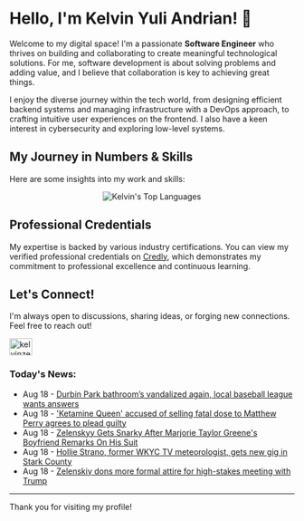 # Hello, I'm Kelvin Yuli Andrian! 👋

Welcome to my digital space! I'm a passionate **Software Engineer** who thrives on building and collaborating to create meaningful technological solutions. For me, software development is about solving problems and adding value, and I believe that collaboration is key to achieving great things.

I enjoy the diverse journey within the tech world, from designing efficient backend systems and managing infrastructure with a DevOps approach, to crafting intuitive user experiences on the frontend. I also have a keen interest in cybersecurity and exploring low-level systems.

## My Journey in Numbers & Skills

Here are some insights into my work and skills:

<p align="center">
  <img src="https://github-readme-stats.vercel.app/api/top-langs/?username=kelvinzer0&layout=compact&theme=radical" alt="Kelvin's Top Languages" />
</p>

## Professional Credentials

My expertise is backed by various industry certifications. You can view my verified professional credentials on [Credly](https://www.credly.com/users/kelvin-yuli-andrian/badges), which demonstrates my commitment to professional excellence and continuous learning.

## Let's Connect!

I'm always open to discussions, sharing ideas, or forging new connections. Feel free to reach out!

<p align="left">
    <a href="https://linkedin.com/in/kelvinzero" target="blank"><img align="center" src="https://cdn.jsdelivr.net/npm/simple-icons@3.0.1/icons/linkedin.svg" alt="kelvinzero" height="30" width="40" /></a>
</p>

### Today's News:

<!-- feed start -->
- Aug 18 - [Durbin Park bathroom’s vandalized again, local baseball league wants answers](https://www.yahoo.com/news/articles/durbin-park-bathroom-vandalized-again-194105670.html)
- Aug 18 - ['Ketamine Queen' accused of selling fatal dose to Matthew Perry agrees to plead guilty](https://www.yahoo.com/news/articles/ketamine-queen-accused-selling-fatal-194022250.html)
- Aug 18 - [Zelenskyy Gets Snarky After Marjorie Taylor Greene's Boyfriend Remarks On His Suit](https://www.yahoo.com/news/articles/zelenskyy-gets-snarky-marjorie-taylor-193909655.html)
- Aug 18 - [Hollie Strano, former WKYC TV meteorologist, gets new gig in Stark County](https://www.yahoo.com/news/articles/hollie-strano-former-wkyc-tv-191229953.html)
- Aug 18 - [Zelenskiy dons more formal attire for high-stakes meeting with Trump](https://www.yahoo.com/news/articles/zelenskiy-dons-more-formal-attire-191037653.html)
<!-- feed end -->

---

Thank you for visiting my profile!
